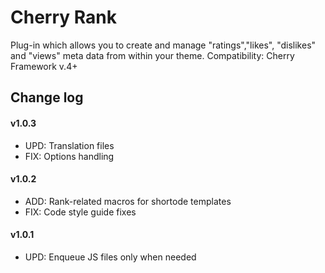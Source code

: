 # Cherry Rank
Plug-in which allows you to create and manage "ratings","likes", "dislikes" and "views" meta data from within your theme.
Сompatibility: Cherry Framework v.4+

## Change log ##

#### v1.0.3 ####

* UPD: Translation files
* FIX: Options handling

#### v1.0.2 ####

* ADD: Rank-related macros for shortode templates
* FIX: Code style guide fixes

#### v1.0.1 ####

* UPD: Enqueue JS files only when needed